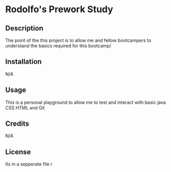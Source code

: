 
# Rodolfo's Prework Study

## Description
The point of the this project is to allow me and fellow bootcampers to understand the basics required for this bootcamp/

## Installation 
N/A

## Usage
This is a personal playground to allow me to test and interact with basic java CSS HTML and Git
## Credits
N/A
## License
Its in a sepperate file
r